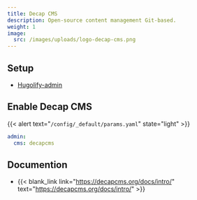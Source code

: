 ```yaml
---
title: Decap CMS
description: Open-source content management Git-based.
weight: 1
image:
  src: /images/uploads/logo-decap-cms.png
---
```


## Setup

- [Hugolify-admin](../setup/)

## Enable Decap CMS


{{< alert text="`/config/_default/params.yaml`" state="light" >}}

```yml
admin:
  cms: decapcms
```

## Documention

- {{< blank_link link="https://decapcms.org/docs/intro/" text="https://decapcms.org/docs/intro/" >}}

